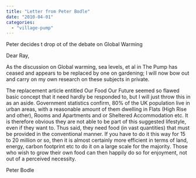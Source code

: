 ```yaml
---
title: "Letter from Peter Bodle"
date: "2010-04-01"
categories: 
  - "village-pump"
---
```


Peter decides t drop ot of the debate on Global Warming

Dear Ray,

As the discussion on Global warming, sea levels, et al in The Pump has ceased and appears to be replaced by one on gardening; I will now bow out and carry on my own research on these subjects in private.

The replacement article entitled Our Food Our Future seemed so flawed basic concept that it need hardly be responded to, but I will just throw this in as an aside. Government statistics confirm, 80% of the UK population live in urban areas, with a reasonable amount of them dwelling in Flats (High Rise and other), Rooms and Apartments and or Sheltered Accommodation etc. It is therefore obvious they are not able to be part of this suggested lifestyle, even if they want to. Thus said, they need food (in vast quantities) that must be provided in the conventional manner. If you have to do it this way for 15 to 20 million or so, then it is almost certainly more efficient in terms of land, energy, carbon footprint etc to do it on a large scale for the majority. Those who wish to grow their own food can then happily do so for enjoyment, not out of a perceived necessity.

Peter Bodle
